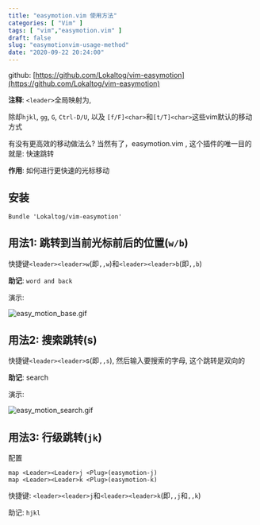 ```yaml
---
title: "easymotion.vim 使用方法"
categories: [ "Vim" ]
tags: [ "vim","easymotion.vim" ]
draft: false
slug: "easymotionvim-usage-method"
date: "2020-09-22 20:24:00"
---
```


github: [https://github.com/Lokaltog/vim-easymotion](https://github.com/Lokaltog/vim-easymotion)

**注释**: `<leader>`全局映射为,

除却`hjkl`, `gg`, `G`, `Ctrl-D/U`, 以及 `[f/F]<char>`和`[t/T]<char>`这些vim默认的移动方式

有没有更高效的移动做法么? 当然有了，easymotion.vim , 这个插件的唯一目的就是: 快速跳转

**作用**: 如何进行更快速的光标移动

## 安装

```
Bundle 'Lokaltog/vim-easymotion'
```
## 用法1: 跳转到当前光标前后的位置(`w/b`)

快捷键`<leader><leader>w`(即`,,w`)和`<leader><leader>b`(即`,,b`)

**助记**: `word and back`

演示:

![easy_motion_base.gif][1]


<!--more-->


## 用法2: 搜索跳转(s)

快捷键`<leader><leader>`s(即`,,s`), 然后输入要搜索的字母, 这个跳转是双向的

**助记**: search

演示:

![easy_motion_search.gif][2]

## 用法3: 行级跳转(`jk`)

配置

```
map <Leader><Leader>j <Plug>(easymotion-j)
map <Leader><Leader>k <Plug>(easymotion-k)
```
快捷键: `<leader><leader>j`和`<leader><leader>k`(即`,,j`和`,,k`)

助记: `hjkl`

  [1]: https://imgs.gnux.cn/usr/uploads/2020/09/2750825277.gif
  [2]: https://imgs.gnux.cn/usr/uploads/2020/09/2496289656.gif